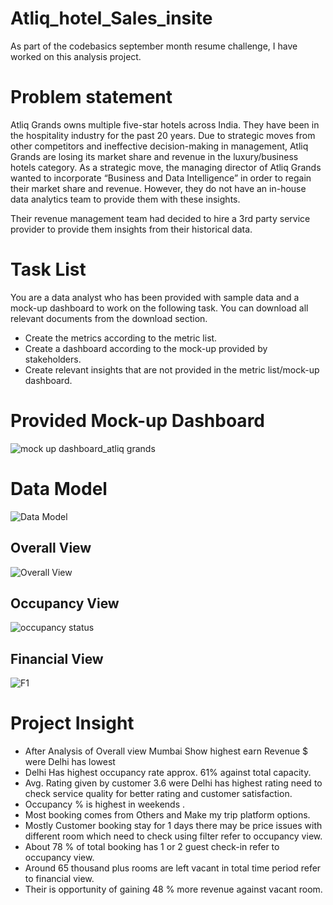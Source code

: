 # Atliq_hotel_Sales_insite
As part of the codebasics september month resume challenge, I have worked on this analysis project.

# Problem statement
Atliq Grands owns multiple five-star hotels across India. They have been in the hospitality industry for the past 20 years. Due to strategic moves from other competitors and ineffective decision-making in management, Atliq Grands are losing its market share and revenue in the luxury/business hotels category. As a strategic move, the managing director of Atliq Grands wanted to incorporate “Business and Data Intelligence” in order to regain their market share and revenue. However, they do not have an in-house data analytics team to provide them with these insights.

Their revenue management team had decided to hire a 3rd party service provider to provide them insights from their historical data.

# Task List
You are a data analyst who has been provided with sample data and a mock-up dashboard to work on the following task. You can download all relevant documents from the download section.

* Create the metrics according to the metric list.
* Create a dashboard according to the mock-up provided by stakeholders.
* Create relevant insights that are not provided in the metric list/mock-up dashboard.

# Provided Mock-up Dashboard
![mock up dashboard_atliq grands](https://user-images.githubusercontent.com/110016087/196461869-7825ea64-1492-4323-b22e-1d2a043b0f4b.png)

# Data Model
![Data Model](https://user-images.githubusercontent.com/110016087/196462796-ad2ef9e4-9368-48d5-a85e-b6e6af94dcfa.png)

## Overall View 
![Overall View](https://user-images.githubusercontent.com/110016087/196463259-c6fd88c8-43ab-447b-aecf-935b64118330.png)

## Occupancy View
![occupancy status](https://user-images.githubusercontent.com/110016087/196463658-b5528440-5934-4dfd-b26b-0fc503c29ff7.png)

## Financial View
![F1](https://user-images.githubusercontent.com/110016087/196463910-b353c237-6f4d-4c25-87ba-4681c9c77e77.png)

# Project Insight
* After Analysis of Overall view Mumbai Show highest earn Revenue $ were Delhi has lowest
* Delhi Has highest occupancy rate approx. 61% against total capacity.
* Avg. Rating given by customer 3.6 were Delhi has highest rating need to check service quality for better rating and customer satisfaction.
* Occupancy % is highest in weekends .
* Most booking comes from Others and Make my trip  platform options.
* Mostly Customer booking  stay for 1 days there may be price issues with different room which need to check using filter refer to occupancy view.
* About 78 % of total booking has 1 or 2 guest check-in refer to occupancy view.
* Around 65 thousand plus rooms are left vacant in total time period refer to financial view.
* Their is opportunity of gaining 48 %  more revenue against vacant room.

